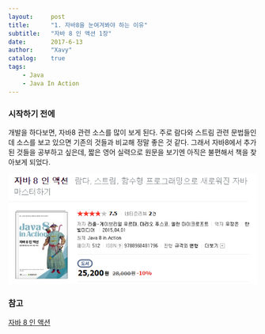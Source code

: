 ```yaml
---
layout:     post
title:      "1. 자바8을 눈여겨봐야 하는 이유"
subtitle:   "자바 8 인 액션 1장"
date:       2017-6-13
author:     "Xavy"
catalog:    true
tags:
    - Java
    - Java In Action
---
```


### 시작하기 전에

개발을 하다보면, 자바8 관련 소스를 많이 보게 된다. 주로 람다와 스트림 관련 문법들인데 소스를 보고 있으면 기존의 것들과 비교해 정말 좋은 것 같다.
그래서 자바8에서 추가된 것들을 공부하고 싶은데, 짧은 영어 실력으로 원문을 보기엔 아직은 불편해서 책을 찾아보게 되었다.

<img class="shadow" src="/img/my-post/book_image/java8_action.PNG" alt="java8">

### 참고

[자바 8 인 액션](http://book.naver.com/bookdb/book_detail.nhn?bid=8883567)